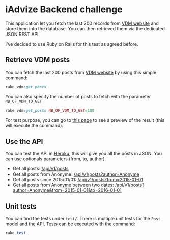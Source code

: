 iAdvize Backend challenge
==================

This application let you fetch the last 200 records from [VDM website](http://viedemerde.fr) and store them into the database.
You can then retrieved them via the dedicated JSON REST API.

I've decided to use Ruby on Rails for this test as agreed before.

Retrieve VDM posts
-------------

You can fetch the last 200 posts from [VDM website](http://viedemerde.fr) by using this simple command:
```ruby
rake vdm:get_posts
```

You can also specify the number of posts to fetch with the parameter <code>NB_OF_VDM_TO_GET</code>
```ruby
rake vdm:get_posts NB_OF_VDM_TO_GET=100
```

For test purpose, you can go to [this page](https://iadvize-challenge.herokuapp.com/vdm) to see a preview of the result (this will execute the command).


Use the API
-------------
You can test the API in [Heroku](https://iadvize-challenge.herokuapp.com/api/v1/posts), this will give you all the posts in JSON. You can use optionals parameters (from, to, author).

* Get all posts: [/api/v1/posts](https://iadvize-challenge.herokuapp.com/api/v1/posts)
* Get all posts from Anonyme: [/api/v1/posts?author=Anonyme](https://iadvize-challenge.herokuapp.com/api/v1/posts?author=Anonyme)
* Get all posts since 2015/01/01: [/api/v1/posts?from=2015-01-01](https://iadvize-challenge.herokuapp.com/api/v1/posts?from=2015-01-01)
* Get all posts from Anonyme between two dates: [/api/v1/posts?author=Anonyme&from=2015-01-01&to=2016-01-01](https://iadvize-challenge.herokuapp.com/api/v1/posts?author=Anonyme&from=2015-01-01&to=2016-01-01)


Unit tests
-------------
You can find the tests under <code>test/</code>.
There is multiple unit tests for the <code>Post</code> model and the API. Tests can be executed with the command:
```ruby
rake test
```